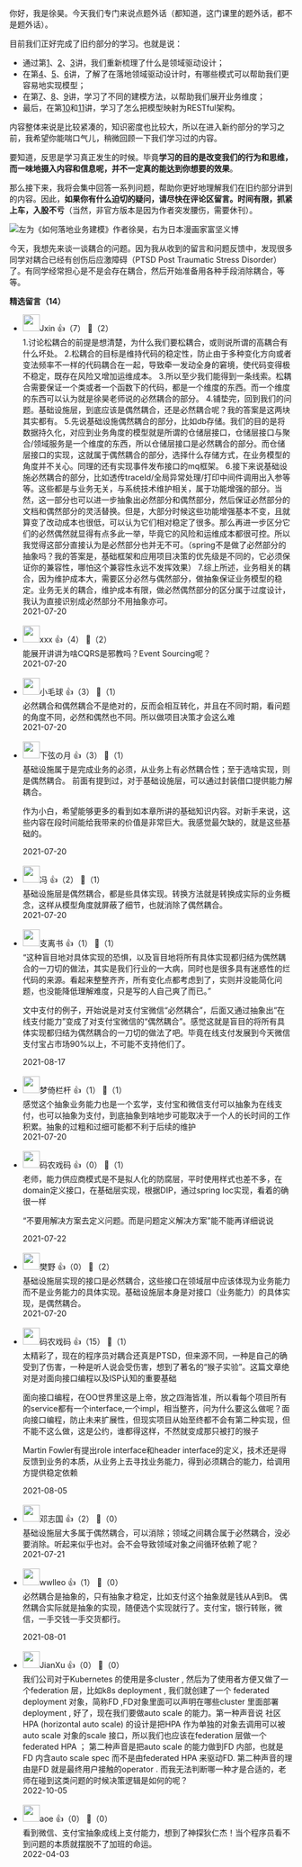 你好，我是徐昊。今天我们专门来说点题外话（都知道，这门课里的题外话，都不是题外话）。

目前我们正好完成了旧约部分的学习。也就是说：

- 通过第[1](http://https://time.geekbang.org/column/article/386052)、[2](http://https://time.geekbang.org/column/article/387945)、[3](http://https://time.geekbang.org/column/article/389072)讲，我们重新梳理了什么是领域驱动设计；
- 在第[4](http://https://time.geekbang.org/column/article/389082)、[5](http://https://time.geekbang.org/column/article/389089)、[6](http://https://time.geekbang.org/column/article/389095)讲，了解了在落地领域驱动设计时，有哪些模式可以帮助我们更容易地实现模型；
- 在第[7](http://https://time.geekbang.org/column/article/390792)、[8](http://https://time.geekbang.org/column/article/390799)、[9](http://https://time.geekbang.org/column/article/392869)讲，学习了不同的建模方法，以帮助我们展开业务维度；
- 最后，在第[10](http://https://time.geekbang.org/column/article/395650)和[11](http://https://time.geekbang.org/column/article/396467)讲，学习了怎么把模型映射为RESTful架构。

内容整体来说是比较紧凑的，知识密度也比较大，所以在进入新约部分的学习之前，我希望你能喘口气儿，稍微回顾一下我们学习过的内容。

要知道，反思是学习真正发生的时候。毕竟**学习的目的是改变我们的行为和思维，而一味地摄入内容和信息呢，并不一定真的能达到你想要的效果**。

那么接下来，我将会集中回答一系列问题，帮助你更好地理解我们在旧约部分讲到的内容。因此，**如果你有什么迫切的疑问，请尽快在评论区留言。时间有限，抓紧上车，入股不亏**（当然，非官方版本是因为作者突发腰伤，需要休刊）。

![](https://static001.geekbang.org/resource/image/89/f8/89f7491cb12b9aa3d72770ffd38d94f8.jpeg?wh=853x640 "左为《如何落地业务建模》作者徐昊，右为日本漫画家富坚义博")

今天，我想先来谈一谈耦合的问题。因为我从收到的留言和问题反馈中，发现很多同学对耦合已经有创伤后应激障碍（PTSD Post Traumatic Stress Disorder）了。有同学经常担心是不是会存在耦合，然后开始准备用各种手段消除耦合，等等。
<div><strong>精选留言（14）</strong></div><ul>
<li><img src="https://static001.geekbang.org/account/avatar/00/13/17/27/ec30d30a.jpg" width="30px"><span>Jxin</span> 👍（7） 💬（2）<div>1.讨论松耦合的前提是想清楚，为什么我们要松耦合，或则说所谓的高耦合有什么坏处。
2.松耦合的目标是维持代码的稳定性，防止由于多种变化方向或者变法频率不一样的代码耦合在一起，导致牵一发动全身的窘境，使代码变得极不稳定，既存在风险又增加运维成本。
3.所以至少我们能得到一条线索。松耦合需要保证一个类或者一个函数下的代码，都是一个维度的东西。而一个维度的东西可以认为就是徐昊老师说的必然耦合的部分。
4.铺垫完，回到我们的问题。基础设施层，到底应该是偶然耦合，还是必然耦合呢？我的答案是这两块其实都有。
5.先说基础设施偶然耦合的部分，比如db存储。我们的目的是将数据持久化，对应到业务角度的模型就是所谓的仓储层接口，仓储层接口与聚合&#47;领域服务是一个维度的东西，所以仓储层接口是必然耦合的部分。而仓储层接口的实现，这就属于偶然耦合的部分，选择什么存储方式，在业务模型的角度并不关心。同理的还有实现事件发布接口的mq框架。
6.接下来说基础设施必然耦合的部分，比如透传traceId&#47;全局异常处理&#47;打印中间件调用出入参等等。这些都是与业务无关，与系统技术维护相关，属于功能增强的部分。当然，这一部分也可以进一步抽象出必然部分和偶然部分，然后保证必然部分的文档和偶然部分的灵活替换。但是，大部分时候这些功能增强基本不变，且就算变了改动成本也很低，可以认为它们相对稳定了很多。那么再进一步区分它们的必然偶然就显得有点多此一举，毕竟它的风险和运维成本都很可控。所以我觉得这部分直接认为是必然部分也并无不可。（spring不是做了必然部分的抽象吗？我的答案是，基础框架和应用项目决策的优先级是不同的，它必须保证你的兼容性，哪怕这个兼容性永远不发挥效果）
7.综上所述，业务相关的耦合，因为维护成本大，需要区分必然与偶然部分，做抽象保证业务模型的稳定。业务无关的耦合，维护成本有限，做必然偶然部分的区分属于过度设计，我认为直接识别成必然部分不用抽象亦可。</div>2021-07-20</li><br/><li><img src="https://static001.geekbang.org/account/avatar/00/10/bb/cc/fac12364.jpg" width="30px"><span>xxx</span> 👍（4） 💬（2）<div>能展开讲讲为啥CQRS是邪教吗？Event Sourcing呢？</div>2021-07-20</li><br/><li><img src="https://static001.geekbang.org/account/avatar/00/28/c9/e6/af1a23b4.jpg" width="30px"><span>小毛球</span> 👍（3） 💬（1）<div>必然耦合和偶然耦合不是绝对的，反而会相互转化，并且在不同时期，看问题的角度不同，必然和偶然也不同。所以做项目决策才会这么难</div>2021-07-20</li><br/><li><img src="https://static001.geekbang.org/account/avatar/00/1d/24/9c/e32fe600.jpg" width="30px"><span>下弦の月</span> 👍（3） 💬（1）<div>基础设施属于是完成业务的必须，从业务上有必然耦合性；至于选啥实现，则是偶然耦合。
前面有提到过，对于基础设施层，可以通过封装借口提供能力解耦合。

作为小白，希望能够更多的看到如本章所讲的基础知识内容。对新手来说，这些内容在段时间能给我带来的价值是非常巨大。我感觉最欠缺的，就是这些基础的。</div>2021-07-20</li><br/><li><img src="https://static001.geekbang.org/account/avatar/00/11/b9/81/1680ec3f.jpg" width="30px"><span>冯</span> 👍（2） 💬（1）<div>基础设施层是偶然耦合，都是些具体实现。转换方法就是转换成实际的业务概念，这样从模型角度就屏蔽了细节，也就消除了偶然耦合。</div>2021-07-20</li><br/><li><img src="https://static001.geekbang.org/account/avatar/00/0f/ab/69/5f1f0d1c.jpg" width="30px"><span>支离书</span> 👍（1） 💬（1）<div>“这种盲目地对具体实现的恐惧，以及盲目地将所有具体实现都归结为偶然耦合的一刀切的做法，其实是我们行业的一大病，同时也是很多具有迷惑性的烂代码的来源。看起来整整齐齐，所有变化点都考虑到了，实则并没能简化问题，也没能降低理解难度，只是写的人自己爽了而已。”

文中支付的例子，开始说是对支付宝微信“必然耦合”，后面又通过抽象出“在线支付能力”变成了对支付宝微信的“偶然耦合”。感觉这就是盲目的将所有具体实现都归结为偶然耦合的一刀切的做法了吧。毕竟在线支付发展到今天微信支付宝占市场90%以上，不可能不支持他们了。</div>2021-08-17</li><br/><li><img src="http://thirdwx.qlogo.cn/mmopen/vi_32/bvj76PmeUvW8kokyu91IZWuRATKmabibDWbzAj2TajeEic7WvKCJOLaOh6jibEmdQ36EO3sBUZ0HibAiapsrZo64U8w/132" width="30px"><span>梦倚栏杆</span> 👍（1） 💬（1）<div>感觉这个抽象业务能力也是一个玄学，支付宝和微信支付可以抽象为在线支付，也可以抽象为支付，到底抽象到啥地步可能取决于一个人的长时间的工作积累。抽象的过粗和过细可能都不利于后续的维护</div>2021-07-20</li><br/><li><img src="https://static001.geekbang.org/account/avatar/00/18/86/ae/163ec4e5.jpg" width="30px"><span>码农戏码</span> 👍（0） 💬（1）<div>老师，能力供应商模式是不是拟人化的防腐层，平时使用样式也差不多，在domain定义接口，在基础层实现，根据DIP，通过spring Ioc实现，看着的确很一样

“不要用解决方案去定义问题。而是问题定义解决方案”能不能再详细说说</div>2021-07-22</li><br/><li><img src="https://static001.geekbang.org/account/avatar/00/19/ee/f3/14d11bc0.jpg" width="30px"><span>樊野</span> 👍（0） 💬（2）<div>基础设施层实现的接口是必然耦合，这些接口在领域层中应该体现为业务能力而不是业务能力的具体实现。基础设施层本身是对接口（业务能力）的具体实现，是偶然耦合。</div>2021-07-20</li><br/><li><img src="https://static001.geekbang.org/account/avatar/00/18/86/ae/163ec4e5.jpg" width="30px"><span>码农戏码</span> 👍（15） 💬（1）<div>太精彩了，现在的程序员对耦合还真是PTSD，但来源不同，一种是自己的确受到了伤害，一种是听人说会受伤害，想到了著名的“猴子实验”。这篇文章绝对是对面向接口编程以及ISP认知的重要基础

面向接口编程，在OO世界里这是上帝，放之四海皆准，所以看每个项目所有的service都有一个interface,一个impl，相当整齐，问为什么要这么做呢？面向接口编程，防止未来扩展性，但现实项目从始至终都不会有第二种实现，但不能不这么做，这是公约，谁都得这样，不然就变成那只被打的猴子

Martin Fowler有提出role interface和header interface的定义，技术还是得反馈到业务的本质，从业务上去寻找业务能力，得到必须耦合的能力，给调用方提供稳定依赖</div>2021-08-05</li><br/><li><img src="https://static001.geekbang.org/account/avatar/00/0f/ed/84/0b8e2d25.jpg" width="30px"><span>邓志国</span> 👍（2） 💬（0）<div>基础设施层大多属于偶然耦合，可以消除；领域之间耦合属于必然耦合，没必要消除。听起来似乎也对。会不会导致领域对象之间循环依赖了呢？</div>2021-07-21</li><br/><li><img src="" width="30px"><span>wwlleo</span> 👍（1） 💬（0）<div>必然耦合是抽象的，只有抽象才稳定，比如支付这个抽象就是钱从A到B。
偶然耦合实际就是抽象的实现，随便选个实现就行了。支付宝，银行转账，微信，一手交钱一手交货都行。

</div>2021-08-01</li><br/><li><img src="https://static001.geekbang.org/account/avatar/00/0f/c4/03/f753fda7.jpg" width="30px"><span>JianXu</span> 👍（0） 💬（0）<div>我们公司对于Kubernetes 的使用是多cluster , 然后为了使用者方便又做了一个federation 层，比如k8s deployment , 我们就创建了一个 federated deployment 对象，简称FD ,FD对象里面可以声明在哪些cluster 里面部署deployment , 好了，现在我们要做auto scale 的能力。第一种声音说 社区HPA (horizontal auto scale) 的设计是把HPA 作为单独的对象去调用可以被auto scale 对象的scale
接口，所以我们也应该在federation 层做一个federated HPA ； 第二种声音是把auto scale 的能力做到FD 内部，也就是FD 内含auto scale spec 而不是由federated HPA 来驱动FD.   第二种声音的理由是FD 就是最终用户接触的operator .  而我无法判断哪一种才是合适的，老师在碰到这类问题的时候决策逻辑是如何的呢？</div>2022-10-05</li><br/><li><img src="https://static001.geekbang.org/account/avatar/00/11/1d/de/62bfa83f.jpg" width="30px"><span>aoe</span> 👍（0） 💬（0）<div>看到微信、支付宝抽象成线上支付能力，想到了神探狄仁杰！当个程序员看不到问题的本质就摆脱不了加班的命运。</div>2022-04-03</li><br/>
</ul>